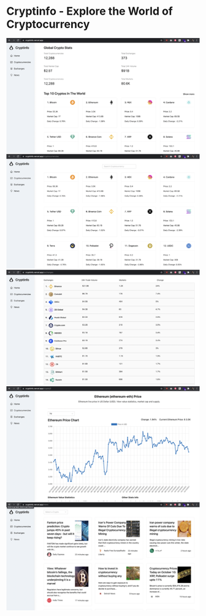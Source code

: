 # Cryptinfo - Explore the World of Cryptocurrency

<img src="./images/landing.png">
<img src="./images/cryptocurrencies.png">
<img src="./images/exchanges.png">
<img src="./images/info.png">
<img src="./images/news.png">




